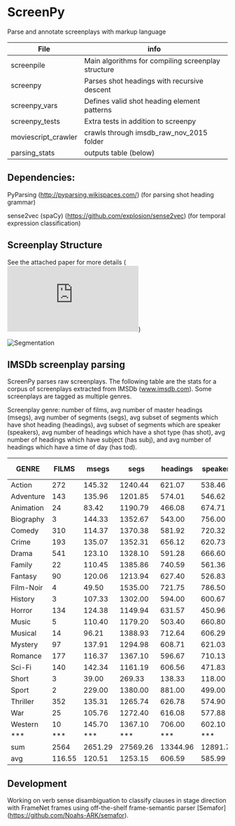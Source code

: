 # ScreenPy
Parse and annotate screenplays with markup language

| File     | info |
|--- | ---|
|screenpile | Main algorithms for compiling screenplay structure|
|screenpy | Parses shot headings with recursive descent |
|screenpy_vars | Defines valid shot heading element patterns |
|screenpy_tests | Extra tests in addition to screenpy |
|moviescript_crawler | crawls through imsdb_raw_nov_2015 folder |
|parsing_stats | outputs table (below) |


Dependencies:
---


PyParsing  (http://pyparsing.wikispaces.com/) (for parsing shot heading grammar)


sense2vec (spaCy) (https://github.com/explosion/sense2vec) (for temporal expression classification)


Screenplay Structure
---

See the attached paper for more details (![Paper](https://github.com/drwiner/ScreenPy/blob/master/INT17_screenplays.pdf))


![Segmentation](https://www.github.com/drwiner/screenpy/blob/master/scene_segs.png)


IMSDb screenplay parsing
---


ScreenPy parses raw screenplays. The following table are the stats for a corpus of screenplays extracted from IMSDb (www.imsdb.com). Some screenplays are tagged as multiple genres.

Screenplay genre: number of films, avg number of master headings (msegs), avg number of segments (segs), avg subset of segments which have shot heading (headings), avg subset of segments which are speaker (speakers), avg number of headings which have a shot type (has shot), avg number of headings which have subject (has subj), and avg number of headings which have a time of day (has tod).

|	GENRE	|	FILMS	|	msegs	|	segs	|	headings	|	speakers	|	has shot	|	has subj	|	has tod	|
|	---------	|	---------	|	---------	|	---------	|	---------	|	---------	|	---------	|	---------	|	---------	|
|	Action	|	272	|	145.32	|	1240.44	|	621.07	|	538.46	|	26.28	|	207.86	|	89.86	|
|	Adventure	|	143	|	135.96	|	1201.85	|	574.01	|	546.62	|	19.32	|	181.02	|	80.64	|
|	Animation	|	24	|	83.42	|	1190.79	|	466.08	|	674.71	|	18.96	|	116.88	|	47.92	|
|	Biography	|	3	|	144.33	|	1352.67	|	543.00	|	756.00	|	8.33	|	57.67	|	123.00	|
|	Comedy	|	310	|	114.37	|	1370.38	|	581.92	|	720.32	|	20.25	|	174.33	|	78.83	|
|	Crime	|	193	|	135.07	|	1352.31	|	656.12	|	620.73	|	18.33	|	185.67	|	93.49	|
|	Drama	|	541	|	123.10	|	1328.10	|	591.28	|	666.60	|	20.36	|	161.21	|	85.77	|
|	Family	|	22	|	110.45	|	1385.86	|	740.59	|	561.36	|	36.95	|	208.23	|	59.64	|
|	Fantasy	|	90	|	120.06	|	1213.94	|	627.40	|	526.83	|	29.60	|	227.74	|	73.33	|
|	Film-Noir	|	4	|	49.50	|	1535.00	|	721.75	|	786.50	|	139.25	|	201.50	|	13.00	|
|	History	|	3	|	107.33	|	1302.00	|	594.00	|	600.67	|	1.67	|	175.33	|	95.00	|
|	Horror	|	134	|	124.38	|	1149.94	|	631.57	|	450.96	|	32.89	|	238.72	|	79.32	|
|	Music	|	5	|	110.40	|	1179.20	|	503.40	|	660.80	|	7.00	|	53.60	|	96.40	|
|	Musical	|	14	|	96.21	|	1388.93	|	712.64	|	606.29	|	27.00	|	208.43	|	71.57	|
|	Mystery	|	97	|	137.91	|	1294.98	|	608.71	|	621.03	|	14.27	|	168.92	|	90.93	|
|	Romance	|	177	|	116.37	|	1367.10	|	596.67	|	710.13	|	25.08	|	176.86	|	84.27	|
|	Sci-Fi	|	140	|	142.34	|	1161.19	|	606.56	|	471.83	|	23.66	|	202.91	|	79.14	|
|	Short	|	3	|	39.00	|	269.33	|	138.33	|	118.00	|	8.33	|	32.67	|	25.67	|
|	Sport	|	2	|	229.00	|	1380.00	|	881.00	|	499.00	|	3.00	|	647.00	|	71.00	|
|	Thriller	|	352	|	135.31	|	1265.74	|	626.78	|	574.90	|	25.98	|	216.25	|	86.01	|
|	War	|	25	|	105.76	|	1272.40	|	616.08	|	577.88	|	26.36	|	263.68	|	85.88	|
|	Western	|	10	|	145.70	|	1367.10	|	706.00	|	602.10	|	76.10	|	223.50	|	103.30	|
| *** | *** | *** | *** | *** | *** | *** | *** | *** |
|	sum	|	2564	|	2651.29	|	27569.26	|	13344.96	|	12891.72	|	608.97	|	4329.98	|	1713.95	|
|	avg	|	116.55	|	120.51	|	1253.15	|	606.59	|	585.99	|	27.68	|	196.82	|	77.91	|



Development
---
Working on verb sense disambiguation to classify clauses in stage direction with FrameNet frames using off-the-shelf frame-semantic parser [Semafor] (https://github.com/Noahs-ARK/semafor).